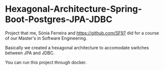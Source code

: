 # Hexagonal-Architecture-Spring-Boot-Postgres-JPA-JDBC
Project that me, Sónia Ferreira and https://github.com/SF97 did for a course of our Master's in Software Engineering.

Basically we created a hexagonal architecture to accomodate switches between JPA and JDBC.

You can run this project through docker.
